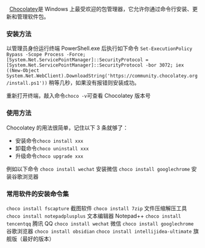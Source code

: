  
[Chocolatey](https://community.chocolatey.org/)是 Windows 上最受欢迎的包管理器，它允许你通过命令行安装、更新和管理软件包。

### 安装方法

以管理员身份运行终端 PowerShell.exe 后执行如下命令
 `Set-ExecutionPolicy Bypass -Scope Process -Force; [System.Net.ServicePointManager]::SecurityProtocol = [System.Net.ServicePointManager]::SecurityProtocol -bor 3072; iex ((New-Object System.Net.WebClient).DownloadString('https://community.chocolatey.org/install.ps1'))`
稍等几秒，如果没有报错则安装成功。

重新打开终端，敲入命令`choco -v`可查看 Chocolatey 版本号

### 使用方法

Chocolatey 的用法很简单，记住以下 3 条就够了：
- 安装命令`choco install xxx`
- 卸载命令`choco uninstall xxx`
- 升级命令`choco upgrade xxx`

例如以下命令
`choco install wechat` 安装微信
`choco install googlechrome` 安装谷歌浏览器

### 常用软件的安装命令集

`choco install fscapture` 截图软件
`choco install 7zip` 文件压缩解压工具
`choco install notepadplusplus` 文本编辑器 Notepad++
`choco install tencentqq` 腾讯 QQ
`choco install wechat` 微信
`choco install googlechrome` 谷歌浏览器
`choco install obsidian`
`choco install intellijidea-ultimate` 旗舰版（最好的版本）
